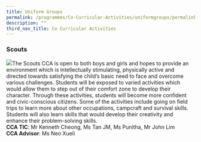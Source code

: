 ```yaml
---
title: Uniform Groups
permalink: /programmes/Co-Curricular-Activities/uniformgroups/permalink/
description: ""
third_nav_title: Co Curricular Activities
---
```

### **Scouts**
![](/images/Programmes/2023/CCA/Scouts.jpg)The Scouts CCA is open to both boys and girls and hopes to provide an environment which is intellectually stimulating, physically active and directed towards satisfying the child’s basic need to face and overcome various challenges.
Students will be exposed to varied activities which would allow them to step out of their comfort zone to develop their character. Through these activities, students will become more confident and civic-conscious citizens. Some of the activities include going on field trips to learn more about other occupations, campcraft and survival skills. Students will also learn skills that would develop their creativity and enhance their problem-solving skills.
<br>**CCA TIC**: Mr Kenneth Cheong, Ms Tan JM, Ms Punitha, Mr John Lim<br>**CCA Advisor**: Ms Neo Xueli